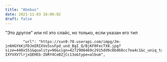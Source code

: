 ```yaml
---
title: "Abobus"
date: 2021-11-03 16:06:02
draft: false
---
```


"Это другое" или nil это слайс, но только, если указан его тип

            "url": "https://sun9-78.userapi.com/impg/Jm-jn6HGYkKjFDJmIRIXVo5ssFpd_und_BgI_Q/BjKF0FecTX8.jpg?size=440x551&quality=96&sign=4272908469c2915dd9c0bd60cc7ea4c1&c_uniq_tag=ZW5wIl3SWL-IXYVXV7lrjxQEHEb-IbRY4CeBZjCc13o&type=album",
